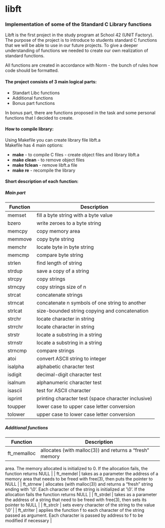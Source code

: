 # libft
### Implementation of some of the Standard C Library functions

Libft is the first project in the study program at School 42 (UNIT Factory).
The purpose of the project is to introduce to students standard C functions that we will be able to use in our future projects.
To give a deeper understanding of functions we needed to create our own realization of standard functions.

All functions are created in accordance with Norm - the bunch of rules how code should be formatted.

#### The project consists of 3 main logical parts:
* Standart Libc functions
* Additional functions
* Bonus part functions

In bonus part, there are functions proposed in the task and some personal functions that I decided to create.

#### How to compile library:

Using Makefile you can create library file libft.a<br/>
Makefile has 4 main options:<br/>
* **make** - to compile C files - create object files and library libft.a<br/>
* **make clean** - to remove object files<br/>
* **make fclean** - remove libft.a file<br/>
* **make re** - recompile the library<br/>

#### Short description of each function:

##### Main part

| Function      | Description                                                                           |
| ------------- | --------------------------------------------------------------------------------------| 
| memset | fill a byte string with a byte value |
| bzero | write zeroes to a byte string |
| memcpy | copy memory area |
| memmove | copy byte string |
| memchr | locate byte in byte string |
| memcmp | compare byte string |
| strlen | find length of string |
| strdup | save a copy of a string |
| strcpy | copy strings |
| strncpy | copy strings size of n |
| strcat | concatenate strings |
| strncat | concatenate n symbols of one string to another |
| strlcat | size-bounded string copying and concatenation |
| strchr | locate character in string |
| strrchr | locate character in string |
| strstr | locate a substring in a string |
| strnstr | locate a substring in a string |
| strncmp | compare strings |
| atoi | convert ASCII string to integer |
| isalpha | alphabetic character test |
| isdigit | decimal-digit character test |
| isalnum | alphanumeric character test |
| isascii | test for ASCII character |
| isprint | printing character test (space character inclusive) |
| toupper | lower case to upper case letter conversion |
| tolower | upper case to lower case letter conversion |

##### Additional functions

| Function      | Description                                                                           |
| ------------- | --------------------------------------------------------------------------------------| 
| ft_memalloc | allocates (with malloc(3)) and returns a “fresh” memory
area. The memory allocated is initialized to 0. If the allocation
fails, the function returns NULL |
| ft_memdel | takes as a parameter the address of a memory area that needs
to be freed with free(3), then puts the pointer to NULL |
| ft_strnew | allocates (with malloc(3)) and returns a “fresh” string ending
with ’\0’. Each character of the string is initialized at
’\0’. If the allocation fails the function returns NULL |
| ft_strdel | takes as a parameter the address of a string that need to be
freed with free(3), then sets its pointer to NULL |
| ft_strclr | sets every character of the string to the value ’\0’ |
| ft_striter | applies the function f to each character of the string passed
as argument. Each character is passed by address to f to be
modified if necessary |
